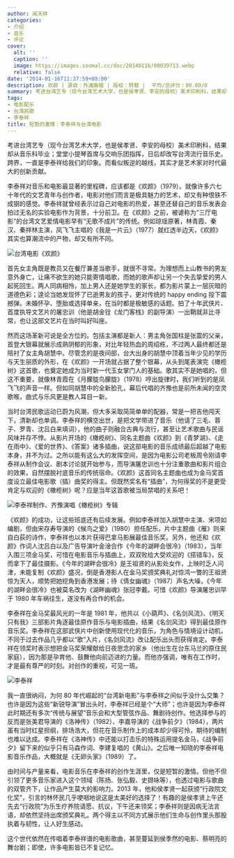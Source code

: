 ```yaml
---
author: 闻天祥
categories:
- 介绍
- 音乐
- 评论
cover:
  alt: ''
  caption: ''
  image: https://images.soomal.cc/doc/20140116/00039713.webp
  relative: false
date: '2014-01-16T11:37:59+08:00'
description: 欢颜 | 源自：外滩画报 | 版权：转载 |  平均/总评分：00.00/0
summary: 考进台湾艺专（现今台湾艺术大学，也是侯孝贤、李安的母校）美术印刷科，结果却从音乐科毕业；堂堂小提琴首席与交响乐团指挥，日后却改写台湾流行音乐史。跨界，一直是李泰祥给我们的印象。而看似叛逆的越线，其实才是艺术家对时代最大的创新贡献。李泰祥对音乐和电影最显著的里程碑，应该都是《欢颜》（1979）……
tags:
- 电影配乐
- 台湾民歌
- 李泰祥
title: 短暂的激情：李泰祥与台湾电影
---
```


考进台湾艺专（现今台湾艺术大学，也是侯孝贤、李安的母校）美术印刷科，结果却从音乐科毕业；堂堂小提琴首席与交响乐团指挥，日后却改写台湾流行音乐史。跨界，一直是李泰祥给我们的印象。而看似叛逆的越线，其实才是艺术家对时代最大的创新贡献。

李泰祥对音乐和电影最显著的里程碑，应该都是《欢颜》（1979）。就像许多六七十年代的文艺青年与创作者，电影对他们而言是极具魅力的艺术，却又有种恨铁不成钢的感觉。李泰祥就曾经表示过自己对电影的热爱，甚至还替自己的音乐发表会拍过无名的实验电影作为背景，十分前卫。在《欢颜》之前，被谑称为“三厅电影”的台湾文艺爱情电影早有“无歌不成片”的传统。例如琼瑶原著，林青霞、秦汉、秦祥林主演，凤飞飞主唱的《我是一片云》（1977）就红透半边天，《欢颜》其实也算潮流中的产物，却又有所不同。

![台湾电影《欢颜》](https://images.soomal.cc/doc/20140116/00039712_01.webp)





首先女主角既是教员又在餐厅兼差当歌手，就很不寻常。为理想而上山教书的男友意外身亡，让痛不欲生的她只能寄情唱歌，而她的歌声却让另一个失去挚爱的男人起死回生。两人同病相怜，加上男人还是她学生的家长，都为影片蒙上一层灰暗的道德色彩；遑论当她发现怀了已逝男友的孩子，更对传统的 happy ending 投下震撼弹。未婚怀孕、堕胎或选择单亲，在当时都是极敏感的话题。拍了十年武侠片、首度执导文艺片的屠忠训（他是胡金铨《龙门客栈》的副导演）一出鞘就非比寻常，也让这部文艺片在当时叫好叫座。

然而这场革新可说是全方位的。包括主演都是新人：男主角张国柱是张震的父亲，首登大银幕就展示成熟阴郁的形象，对比年轻热血的周绍栋，不过两人最终都还是陪衬了女主角胡慧中。尽管念的是夜间部，台大出身的胡慧中顶着当年少见的学历与天生丽质的外形，在《欢颜》一开场就占据了整个银幕，从头到尾表演完《橄榄树》这首歌，也奠定她成为当时新一代玉女掌门人的基础。歌其实不是她唱的，但这不重要，就像林青霞在《月朦胧鸟朦胧》（1978）哼出旋律时，我们听到的是凤飞飞的声音一样。但如同胡慧中的全新脸孔，幕后代唱的齐豫也是前所未闻的空灵歌喉，曲式与乐风更是教人耳目一新。

当时台湾民歌运动已蔚为风潮，但大多采取简简单单的配器，常是一把吉他闯天下，清新却也单调。李泰祥的横空出世，是把文学带进了音乐（他请了三毛、蓉子、罗青、沈吕白来填词），他的曲子则融合古典与流行，甚至让艺术歌曲与民谣风味并存不悖。从影片开场的《橄榄树》、同名主题曲《欢颜》到《青梦湖》、《走在雨中》、《爱的世界》、《答案》诸多插曲，说这部电影的音乐成绩最后超越了电影本身，并不为过。之所以能有这么大的发挥空间，是因为电影公司老板周令刚请李泰祥从制作会议、剧本讨论就开始参与，而导演屠忠训也十分注重歌曲和影片组合的效果，自然摆脱衬底音乐的传统宿命。《欢颜》这首同名主题曲也成为金马奖首度设立最佳电影歌（插）曲奖的得主。但既然奖名有“插曲”，为何得奖的不是更受肯定与欢迎的《橄榄树》呢？应是当年这首歌被当局禁唱的关系吧！

![李泰祥制作、齐豫演唱《橄榄树》专辑](https://images.soomal.cc/doc/20140104/00039254_01.webp)





《欢颜》的成功，让这些班底还有后续发展。例如李泰祥加入胡慧中主演、宋项如编剧，但由宋存寿导演的《候鸟之爱》（1980）担任配乐，片中主题曲《雁》则来自白荻的诗作，李泰祥也以本片获得巴拿马影展最佳音乐奖。另外，他还和《欢颜》作词人沈吕白以及广告导演叶金淦合作《今年的湖畔会很冷》（1983），当年入围三项金马奖，可惜在电影音乐与插曲上，双双败给大受欢迎的《搭错车》，反而拿下了最佳摄影。《今年的湖畔会很冷》是王祖贤的从影处女作，上映时乏人问津，未能复制《欢颜》盛况，倒是香港影人在金马奖颁奖典礼对惊鸿一瞥的王祖贤惊为天人，顺势把她挖角到香港发展；待《倩女幽魂》（1987）声名大噪，《今年的湖畔会很冷》也被莫名改为《湖畔幽魂》张冠李戴。可惜《欢颜》导演屠忠训早于 1980 年车祸往生，遂没有再合作的机会。

李泰祥在金马奖最风光的一年是 1981 年，他共以《小葫芦》、《名剑风流》、《明天只有我》三部影片角逐最佳原作音乐与电影插曲，结果《名剑风流》得到最佳原作音乐奖。李泰祥在这部武侠片中创新使用现代化的音乐，为角色与情境设计动机，不同于过去作品几乎都以“歌”入片，《名剑风流》改让配乐出头而获得肯定。李泰祥在领奖时表示想把金马奖荣耀献给日夜思念的家乡（他出生在台东马兰的原住民家庭），因为那是孕育他、鼓舞他向前迈进的力量。而他亦强调，唯有在工作时，才是最有尊严的时刻。对创作的重视，可见一斑。

![李泰祥](https://images.soomal.cc/doc/20140116/00039713_01.webp)





我一直很纳闷，为何 80 年代崛起的“台湾新电影”与李泰祥之间似乎没什么交集？也许是因为这些“新锐导演”冒出头时，李泰祥已经是个“大师”；也许是因为李泰祥此时期还有多次“传统与展望”音乐会和大型管弦作品、舞剧待创作。他选择参与的反而是张美君导演的《洛神传》（1982）、李嘉导演的《战争前夕》（1984），两片虽有当时红星担纲，排场浩大，但花在音乐制作上的成本却少得可怜，期待的编制也难以达成。李泰祥在《洛神传》中还能以打击乐的特殊运用提名金马，《战争前夕》留下来的似乎只有马森作词、李建复唱的《黄山》。之后唯一知晓的李泰祥电影音乐作品，大概就是《无卵头家》（1989）了。

由时间与产量来看，电影音乐在李泰祥的创作生涯里，仅是短暂的激情。但他不但引领了更多音乐家进入这个领域（陈扬、张弘毅、史撷咏等），也透过电影与歌曲的双管齐下，让作品产生莫大的影响力。2013 年，他和侯孝贤一起获颁“行政院文化奖”，引言的林怀民几乎哽咽地说这是太美好的选择了！有趣的是侯孝贤上午还先去“行政院”为乐生疗养院请愿、抗议，下午还来领奖；李泰祥则是因病无法言语，却依然坚持出席颁奖典礼。两个得主以不同方式展示他们生命与创作里头那股执着与韧性，让人好生感动。

这个世代依然在传唱着李泰祥谱的电影歌曲，甚至蔓延到侯季然的电影、蔡明亮的舞台剧；即使，许多电影皆已不复记忆。